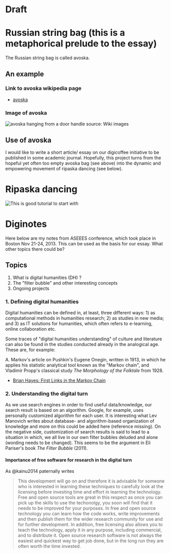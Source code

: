 Draft
=====

# Russian string bag (this is a metaphorical prelude to the essay)

The Russian string bag is called avoska.

## An example
### Link to avoska wikipedia page
- [avoska](http://en.wikipedia.org/wiki/String_bag)

### Image of avoska

![avoska hanging from a door handle](http://upload.wikimedia.org/wikipedia/commons/c/cf/Avoska.jpg)
source: Wiki images

## Use of avoska


I would like to write a short article/ essay on our digicoffee initiative to be published in some academic journal. Hopefully, this project turns from the hopeful yet often too empty avoska bag (see above) into the dynamic and empowering movement of ripaska dancing (see below).


# Ripaska dancing

![This is good tutorial to start with](http://www.politicsparty.com/images/editor/header/media/2012/russian.gif)


# Diginotes
Here below are my notes from ASEEES conference, which took place in Boston Nov 21-24, 2013. This can be used as the basis for our essay. What other topics there could be?
## Topics
1. What is digital humanities (DH) ?
2. The "filter bubble" and other interesting concepts
3. Ongoing projects

### 1. Defining digital humanities

Digital humanities can be defined in, at least, three different ways: 1) as computational methods in humanities research; 2) as studies in new media; and 3) as IT solutions for humanities, which often refers to e-learning, online collaboration etc.

Some traces of "digital humanities understanding" of culture and literature can also be found  in the studies conducted already in the analogical age. These are, for example:

A. Markov's article on Pushkin's Eugene Onegin, written in 1913, in which he applies his statistic analytical tool known as the "Markov chain", and Vladimir Propp's classical study *The Morphology of the Folktale* from 1928.

- [Brian Hayes: First Links in the Markov Chain](http://www.americanscientist.org/libraries/documents/201321152149545-2013-03Hayes.pdf)


### 2. Understanding the digital turn

As we use search engines in order to find useful data/knowledge, our search result is based on an algorithm. Google, for example, uses personally customized algorithm for each user. It is interesting what Lev Manovich writes about database- and algorithm-based organization of knowledge and more on this could be added here (reference missing). On the negative side, customization of search results is said to lead to a situation in which, we all live in our own filter bubbles deluded and alone (wording needs to be changed). This seems to be the argument in Eli Pariser's book *The Filter Bubble* (2011).

#### Importance of free software for research in the digital turn

As @kainu2014 paternally writes

>This development will go on and therefore it is advisable for someone who is interested in learning these techniques to carefully look at the licensing before investing time and effort in learning the technology. Free and open source tools are great in this respect as once you can pick up the skills to use the techonolgy, you soon will find that it needs to be improved for your purposes. In free and open source technology you can learn how the code works, write improvements and then publish them for the wider research community for use and for further development. In addition, free licensing also allows you to teach the technology, apply it in any purpose, including commercial, and to distribute it. Open source research software is not always the easiest and quickest way to get job done, but in the long run they are often worth the time invested.
